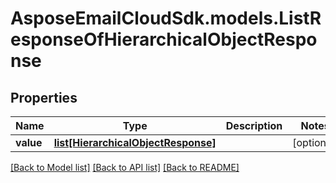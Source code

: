 # AsposeEmailCloudSdk.models.ListResponseOfHierarchicalObjectResponse
## Properties
Name | Type | Description | Notes
------------ | ------------- | ------------- | -------------
**value** | [**list[HierarchicalObjectResponse]**](HierarchicalObjectResponse.md) |  | [optional] 



[[Back to Model list]](README.md#documentation-for-models) [[Back to API list]](README.md#documentation-for-api-endpoints) [[Back to README]](README.md)



